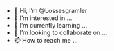 - 👋 Hi, I’m @Lossesgramler
- 👀 I’m interested in ...
- 🌱 I’m currently learning ...
- 💞️ I’m looking to collaborate on ...
- 📫 How to reach me ...

<!---
Lossesgramler/Lossesgramler is a ✨ special ✨ repository because its `README.md` (this file) appears on your GitHub profile.
You can click the Preview link to take a look at your changes.
--->
